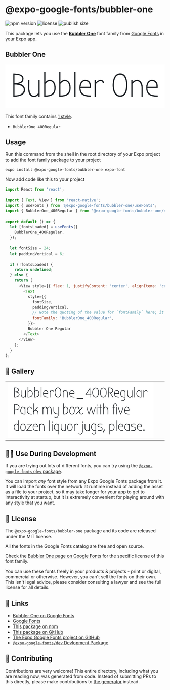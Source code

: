 # @expo-google-fonts/bubbler-one

![npm version](https://flat.badgen.net/npm/v/@expo-google-fonts/bubbler-one)
![license](https://flat.badgen.net/github/license/expo/google-fonts)
![publish size](https://flat.badgen.net/packagephobia/install/@expo-google-fonts/bubbler-one)

This package lets you use the [**Bubbler One**](https://fonts.google.com/specimen/Bubbler+One) font family from [Google Fonts](https://fonts.google.com/) in your Expo app.

## Bubbler One

![Bubbler One](./font-family.png)

This font family contains [1 style](#-gallery).

- `BubblerOne_400Regular`

## Usage

Run this command from the shell in the root directory of your Expo project to add the font family package to your project
```sh
expo install @expo-google-fonts/bubbler-one expo-font
```

Now add code like this to your project
```js
import React from 'react';

import { Text, View } from 'react-native';
import { useFonts } from '@expo-google-fonts/bubbler-one/useFonts';
import { BubblerOne_400Regular } from '@expo-google-fonts/bubbler-one/400Regular';

export default () => {
  let [fontsLoaded] = useFonts({
    BubblerOne_400Regular,
  });

  let fontSize = 24;
  let paddingVertical = 6;

  if (!fontsLoaded) {
    return undefined;
  } else {
    return (
      <View style={{ flex: 1, justifyContent: 'center', alignItems: 'center' }}>
        <Text
          style={{
            fontSize,
            paddingVertical,
            // Note the quoting of the value for `fontFamily` here; it expects a string!
            fontFamily: 'BubblerOne_400Regular',
          }}>
          Bubbler One Regular
        </Text>
      </View>
    );
  }
};

```

## 🔡 Gallery


||||
|-|-|-|
|![BubblerOne_400Regular](.//400Regular/BubblerOne_400Regular.ttf.png)||||


## 👩‍💻 Use During Development

If you are trying out lots of different fonts, you can try using the [`@expo-google-fonts/dev` package](https://github.com/expo/google-fonts/tree/master/font-packages/dev#readme).

You can import *any* font style from any Expo Google Fonts package from it. It will load the fonts
over the network at runtime instead of adding the asset as a file to your project, so it may take longer
for your app to get to interactivity at startup, but it is extremely convenient
for playing around with any style that you want.

## 📖 License

The `@expo-google-fonts/bubbler-one` package and its code are released under the MIT license.

All the fonts in the Google Fonts catalog are free and open source.

Check the [Bubbler One page on Google Fonts](https://fonts.google.com/specimen/Bubbler+One) for the specific license of this font family.

You can use these fonts freely in your products & projects - print or digital, commercial or otherwise. However, you can't sell the fonts on their own. This isn't legal advice, please consider consulting a lawyer and see the full license for all details.

## 🔗 Links

- [Bubbler One on Google Fonts](https://fonts.google.com/specimen/Bubbler+One)
- [Google Fonts](https://fonts.google.com/)
- [This package on npm](https://www.npmjs.com/package/@expo-google-fonts/bubbler-one)
- [This package on GitHub](https://github.com/expo/google-fonts/tree/master/font-packages/bubbler-one)
- [The Expo Google Fonts project on GitHub](https://github.com/expo/google-fonts)
- [`@expo-google-fonts/dev` Devlopment Package](https://github.com/expo/google-fonts/tree/master/font-packages/dev)

## 🤝 Contributing

Contributions are very welcome! This entire directory, including what you are reading now, was generated from code. Instead of submitting PRs to this directly, please make contributions to [the generator](https://github.com/expo/google-fonts/tree/master/packages/generator) instead.
